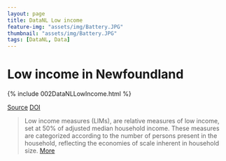 ```yaml
---
layout: page
title: DataNL Low income
feature-img: "assets/img/Battery.JPG"
thumbnail: "assets/img/Battery.JPG"
tags: [DataNL, Data]
---
```

# Low income in Newfoundland
{% include 002DataNLLowIncome.html %}

[Source](https://www150.statcan.gc.ca/t1/tbl1/en/tv.action?pid=1110013502)
[DOI](https://doi.org/10.25318/1110013501-eng)

> Low income measures (LIMs), are relative measures of low income, set at 50% of adjusted median household income. These measures are categorized according to the number of persons present in the household, reflecting the economies of scale inherent in household size.
[More](https://www23.statcan.gc.ca/imdb/p2SV.pl?Function=getSurvey&SDDS=3502)
